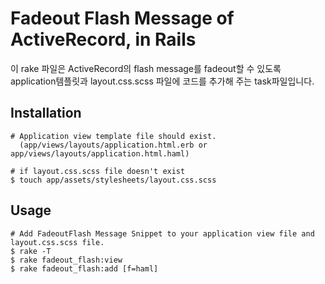 # Fadeout Flash Message of ActiveRecord, in Rails

이 rake 파일은 ActiveRecord의 flash message를 fadeout할 수 있도록 application템플릿과 layout.css.scss 파일에 코드를 추가해 주는 task파일입니다. 

## Installation

    # Application view template file should exist.
      (app/views/layouts/application.html.erb or app/views/layouts/application.html.haml)
      
    # if layout.css.scss file doesn't exist
    $ touch app/assets/stylesheets/layout.css.scss

## Usage

    # Add FadeoutFlash Message Snippet to your application view file and layout.css.scss file.
    $ rake -T
    $ rake fadeout_flash:view
    $ rake fadeout_flash:add [f=haml]
